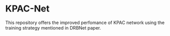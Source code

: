 # KPAC-Net
This repository offers the improved perfomance of KPAC network using the training strategy mentioned in DRBNet paper.
